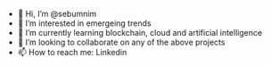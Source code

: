 - 👋 Hi, I’m @sebumnim
- 👀 I’m interested in emergeing trends
- 🌱 I’m currently learning blockchain, cloud and artificial intelligence
- 💞️ I’m looking to collaborate on any of the above projects
- 📫 How to reach me: Linkedin

<!---
sebumnim/sebumnim is a ✨ special ✨ repository because its `README.md` (this file) appears on your GitHub profile.
You can click the Preview link to take a look at your changes.
--->

